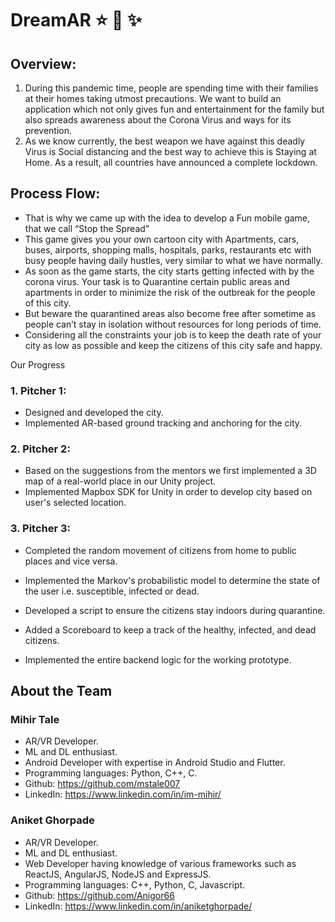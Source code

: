 # DreamAR :star: :star2: :sparkles:
## Overview:
<ol>
<li>During this pandemic time, people are spending time with their families at their homes taking utmost precautions. We want to build an application which not only gives fun and entertainment for the family but also spreads awareness about the Corona Virus and ways for its prevention. </li>
<li>As we know currently, the best weapon we have against this deadly Virus is Social distancing and the best way to achieve this is Staying at Home. As a result, all countries have announced a complete lockdown. </li>
</ol>

## Process Flow:
<ul>
<li>That is why we came up with the idea to develop a Fun mobile game, that we call “Stop the Spread”</li>
<li>This game gives you your own cartoon city with Apartments, cars, buses, airports, shopping malls, hospitals, parks, restaurants etc with busy people having daily hustles, very similar to what we have normally.</li>
<li>As soon as the game starts, the city starts getting infected with by the corona virus. Your task is to Quarantine certain public areas and apartments in order to minimize the risk of the outbreak for the people of this city.</li> 
<li>But beware the quarantined areas also become free after sometime as people can’t stay in isolation without resources for long periods of time. </li>
<li>Considering all the constraints your job is to keep the death rate of your city as low as possible and keep the citizens of this city safe and happy.</li>
</ul
  
## Our Progress

### 1. Pitcher 1:
* Designed and developed the city.
* Implemented AR-based ground tracking and anchoring for the city. 
### 2. Pitcher 2:
* Based on the suggestions from the mentors we first implemented a 3D map of a real-world place in our Unity project.
* Implemented Mapbox SDK for Unity in order to develop city based on user's selected location.
### 3. Pitcher 3:
* Completed the random movement of citizens from home to public places and vice versa.

* Implemented the Markov's probabilistic model to determine the state of the user i.e. susceptible, infected or dead.
* Developed a script to ensure the citizens stay indoors during quarantine.
* Added a Scoreboard to keep a track of the healthy, infected, and dead citizens.
* Implemented the entire backend logic for the working prototype.

## About the Team

### Mihir Tale
* AR/VR Developer.
* ML and DL enthusiast.
* Android Developer with expertise in Android Studio and Flutter.
* Programming languages: Python, C++, C.
* Github: https://github.com/mstale007
* LinkedIn: https://www.linkedin.com/in/im-mihir/

### Aniket Ghorpade
* AR/VR Developer.
* ML and DL enthusiast.
* Web Developer having knowledge of various frameworks such as ReactJS, AngularJS, NodeJS and ExpressJS.
* Programming languages: C++, Python, C, Javascript.
* Github: https://github.com/Anigor66
* LinkedIn: https://www.linkedin.com/in/aniketghorpade/
